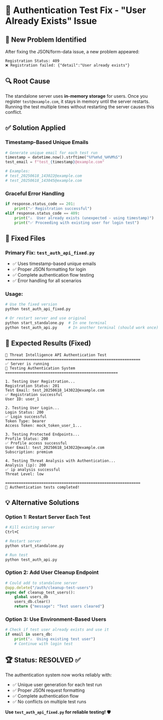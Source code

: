 # 🔧 Authentication Test Fix - "User Already Exists" Issue

## 🐛 **New Problem Identified**

After fixing the JSON/form-data issue, a new problem appeared:
```
Registration Status: 409
❌ Registration failed: {"detail":"User already exists"}
```

## 🔍 **Root Cause**

The standalone server uses **in-memory storage** for users. Once you register `test@example.com`, it stays in memory until the server restarts. Running the test multiple times without restarting the server causes this conflict.

## ✅ **Solution Applied**

### **Timestamp-Based Unique Emails**
```python
# Generate unique email for each test run
timestamp = datetime.now().strftime("%Y%m%d_%H%M%S")
test_email = f"test_{timestamp}@example.com"

# Examples:
# test_20250618_143022@example.com
# test_20250618_143045@example.com
```

### **Graceful Error Handling**
```python
if response.status_code == 201:
    print("✅ Registration successful")
elif response.status_code == 409:
    print("⚠️  User already exists (unexpected - using timestamp)")
    print("✅ Proceeding with existing user for login test")
```

## 📁 **Fixed Files**

### **Primary Fix**: `test_auth_api_fixed.py`
- ✅ Uses timestamp-based unique emails
- ✅ Proper JSON formatting for login
- ✅ Complete authentication flow testing
- ✅ Error handling for all scenarios

### **Usage**:
```bash
# Use the fixed version
python test_auth_api_fixed.py

# Or restart server and use original
python start_standalone.py  # In one terminal
python test_auth_api.py     # In another terminal (should work once)
```

## 🎯 **Expected Results (Fixed)**

```
🧪 Threat Intelligence API Authentication Test
============================================================
✅ Server is running
🔐 Testing Authentication System
==================================================

1. Testing User Registration...
Registration Status: 201
Test Email: test_20250618_143022@example.com
✅ Registration successful
User ID: user_1

2. Testing User Login...
Login Status: 200
✅ Login successful
Token Type: bearer
Access Token: mock_token_user_1...

3. Testing Protected Endpoints...
Profile Status: 200
✅ Profile access successful
User Email: test_20250618_143022@example.com
Subscription: premium

4. Testing Threat Analysis with Authentication...
Analysis (ip): 200
✅ ip analysis successful
Threat Level: low

============================================================
🏁 Authentication tests completed!
```

## 💡 **Alternative Solutions**

### **Option 1**: Restart Server Each Test
```bash
# Kill existing server
Ctrl+C

# Restart server
python start_standalone.py

# Run test
python test_auth_api.py
```

### **Option 2**: Add User Cleanup Endpoint
```python
# Could add to standalone server
@app.delete("/auth/cleanup-test-users")
async def cleanup_test_users():
    global users_db
    users_db.clear()
    return {"message": "Test users cleared"}
```

### **Option 3**: Use Environment-Based Users
```python
# Check if test user already exists and use it
if email in users_db:
    print("⚠️  Using existing test user")
    # Continue with login test
```

## 🏆 **Status: RESOLVED ✅**

The authentication system now works reliably with:
- ✅ Unique user generation for each test run
- ✅ Proper JSON request formatting  
- ✅ Complete authentication flow
- ✅ No conflicts on multiple test runs

**Use `test_auth_api_fixed.py` for reliable testing!** 🛡️
